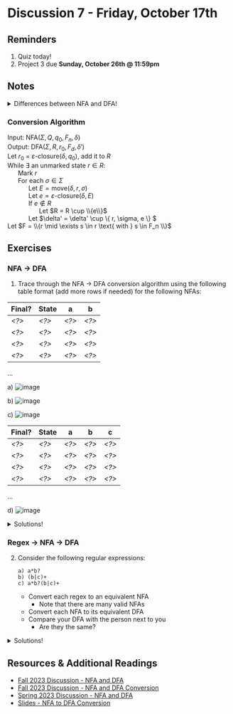# Discussion 7 - Friday, October 17th

## Reminders

1. Quiz today! 
2. Project 3 due **Sunday, October 26th @ 11:59pm**

## Notes

<details>
  <summary>Differences between NFA and DFA!</summary>

- All DFAs are NFAs, but not all NFAs are DFAs.

- NFA can have ε-transition(s) between states.

- NFA states can have multiple transitions going out of them using the same symbol.

- DFAs are computationally cheaper to process, but often harder to read compared to NFAs.
</details>

### Conversion Algorithm

Input: $\text{NFA}(\Sigma, Q, q_0, F_n, \delta)$ \
Output: $\text{DFA}(\Sigma, R, r_0, F_d, \delta')$ \
Let $r_0$ = $\varepsilon\text{-closure}(\delta, q_0)$, add it to $R$\
While $\exists$ an unmarked state $r \in R$:\
&nbsp;&nbsp;&nbsp;&nbsp;&nbsp;&nbsp;Mark $r$\
&nbsp;&nbsp;&nbsp;&nbsp;&nbsp;&nbsp;For each $\sigma \in \Sigma$\
&nbsp;&nbsp;&nbsp;&nbsp;&nbsp;&nbsp;&nbsp;&nbsp;&nbsp;&nbsp;&nbsp;&nbsp;Let $E = \text{move}(\delta, r, \sigma)$\
&nbsp;&nbsp;&nbsp;&nbsp;&nbsp;&nbsp;&nbsp;&nbsp;&nbsp;&nbsp;&nbsp;&nbsp;Let $e = \varepsilon\text{-closure}(\delta, E)$\
&nbsp;&nbsp;&nbsp;&nbsp;&nbsp;&nbsp;&nbsp;&nbsp;&nbsp;&nbsp;&nbsp;&nbsp;If $e \notin R$\
&nbsp;&nbsp;&nbsp;&nbsp;&nbsp;&nbsp;&nbsp;&nbsp;&nbsp;&nbsp;&nbsp;&nbsp;&nbsp;&nbsp;&nbsp;&nbsp;&nbsp;&nbsp;Let $R = R \cup \\{e\\}$\
&nbsp;&nbsp;&nbsp;&nbsp;&nbsp;&nbsp;&nbsp;&nbsp;&nbsp;&nbsp;&nbsp;&nbsp;Let $\delta' = \delta' \cup \\{ r, \sigma, e \\} $\
Let $F = \\{r \mid \exists s \in r \text{ with } s \in F_n \\}$

## Exercises

### NFA -> DFA

1. Trace through the NFA -> DFA conversion algorithm using the following table format (add more rows if needed) for the following NFAs:

| Final? | State      |   a    |   b    |
| ------ | ---------- | ------ | ------ |
| *<?>* | *<?>*  | *<?>* | *<?>* |
| *<?>* | *<?>*  | *<?>* | *<?>* |
| *<?>* | *<?>*  | *<?>* | *<?>* |
| *<?>* | *<?>*  | *<?>* | *<?>* |
...


a) ![image](https://hackmd.io/_uploads/Bke1Ucw9yl.png)

b) ![image](https://hackmd.io/_uploads/ryMxLqPqye.png)

c) ![image](https://hackmd.io/_uploads/HJMbI9D5Je.png)


| Final? | State      |   a    |   b    |   c   |
| ------ | ---------- | ------ | ------ | ------ |
| *<?>* | *<?>*  | *<?>* | *<?>* | *<?>* |
| *<?>* | *<?>*  | *<?>* | *<?>* | *<?>* |
| *<?>* | *<?>*  | *<?>* | *<?>* | *<?>* |
| *<?>* | *<?>*  | *<?>* | *<?>* | *<?>* |
...

d) ![image](https://hackmd.io/_uploads/H1cZ8qP5kg.png)

<details>
  <summary>Solutions!</summary>

a) 
| Final? | State      |   a    |   b    |
| ------ | ---------- | ------ | ------ |
| yes | 0,2  | 0,1,2 | N/A |
| yes | 0,1,2  | 0,1,2 | 1,2 |
| yes | 1,2  | 0,2 | 1,2 |


![image](https://hackmd.io/_uploads/rkow89P9yl.png)

b) 
| Final? | State      |   a    |   b    |
| ------ | ---------- | ------ | ------ |
| no | 0,2  | 1,2 | 3 |
| no | 1,2 | 2 | 3 |
| yes | 3  | N/A | N/A |
| no | 2 | 2 | 3 |

![image](https://hackmd.io/_uploads/By3sIqwqkx.png)

c)
| Final? | State      |   a    |   b    |
| ------ | ---------- | ------ | ------ |
| no | 0,1  | 3,4,5 | N/A |
| yes | 3,4,5  | N/A | 1,6 |
| yes | 1,6  | 3,4,5 | N/A |

 ![image](https://hackmd.io/_uploads/BkB389vqJx.png)

d) 
| Final? | State      |   a    |   b    |   c   |
| ------ | ---------- | ------ | ------ | ------ |
| no | 1,2,5,6,7  | 1,2,3,5,6,7,8 | 1,2,5,6,7,8 | N/A |
| no | 1,2,3,5,6,7,8  | 1,2,3,5,6,7,8 | 1,2,5,6,7,8 | 4 |
| no |  1,2,5,6,7,8 | 1,2,3,5,6,7,8 | 1,2,5,6,7,8 | N/A |
| yes | 4 | N/A | N/A | N/A |


![image](https://hackmd.io/_uploads/HyQbPqP91x.png)
    
</details>

### Regex -> NFA -> DFA

2. Consider the following regular expressions:

   ```re
   a) a*b?
   b) (b|c)+
   c) a*b?(b|c)+
   ```

   - Convert each regex to an equivalent NFA
     - Note that there are many valid NFAs
   - Convert each NFA to its equivalent DFA
   - Compare your DFA with the person next to you
     - Are they the same?

<details>
  <summary>Solutions!</summary>

a) ![image](https://hackmd.io/_uploads/HykXPqvqye.png)
b) ![image](https://hackmd.io/_uploads/H1CXPqvcke.png)
c) ![image](https://hackmd.io/_uploads/B1sNDqwq1g.png)
    
</details>

## Resources & Additional Readings

- [Fall 2023 Discussion - NFA and DFA](https://github.com/cmsc330fall23/cmsc330fall23/tree/main/discussions/d3_nfa_dfa)
- [Fall 2023 Discussion - NFA and DFA Conversion](https://github.com/cmsc330fall23/cmsc330fall23/tree/main/discussions/d4_nfa_dfa_conversion)
- [Spring 2023 Discussion - NFA and DFA](https://github.com/cmsc330-umd/spring23/tree/main/discussions/d6_nfa_dfa)
- [Slides - NFA to DFA Conversion](https://bakalian.cs.umd.edu/assets/slides/14-automata3.pdf)
